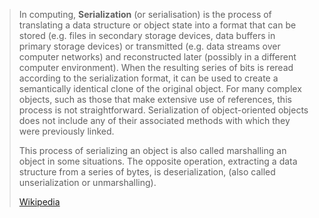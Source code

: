 
> In computing, **Serialization** (or serialisation) is the process of translating a data structure or object state into a format that can be stored (e.g. files in secondary storage devices,  data buffers in primary storage devices) or transmitted (e.g. data streams over computer networks) and reconstructed later (possibly in a different computer environment). When the resulting series of bits is reread according to the serialization format, it can be used to create a semantically identical clone of the original object. For many complex objects, such as those that make extensive use of references, this process is not straightforward. Serialization of object-oriented objects does not include any of their associated methods with which they were previously linked.
>
> This process of serializing an object is also called marshalling an object in some situations. The opposite operation, extracting a data structure from a series of bytes, is deserialization, (also called unserialization or unmarshalling).
>
> [Wikipedia](https://en.wikipedia.org/wiki/Serialization)